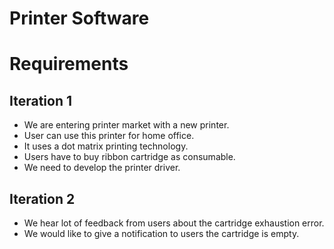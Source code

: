# Printer Software 

# Requirements

## Iteration 1

- We are entering printer market with a new printer. 
- User can use this printer for home office. 
- It uses a dot matrix printing technology. 
- Users have to buy ribbon cartridge as consumable.
- We need to develop the printer driver.

## Iteration 2

- We hear lot of feedback from users about the cartridge exhaustion error.
- We would like to give a notification to users the cartridge is empty.